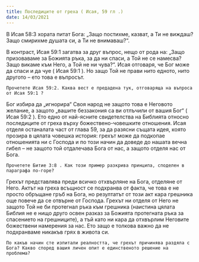 ```yaml
---
title: Последиците от греха ( Исая, 59 гл .)
date: 14/03/2021
---
```


В Исая 58:3 хората питат Бога: „Защо постихме, казват, а Ти не виждаш? Защо смирихме душата си, а Ти не внимаваш?“.

В контраст, Исая 59:1 загатва за друг въпрос, нещо от рода на: „Защо призоваваме за Божията ръка, за да ни спаси, а Той не се намесва? Защо викаме към Него, а Той не ни чува?“. Исая отговаря, че Бог може да спаси и да чуе ( Исая 59:1 ). Но защо Той не прави нито едното, нито другото – ето това е въпросът.

`Прочетете Исая 59:2. Каква вест е предадена тук, отговаряща на въпроса от Исая 59:1 ?`

Бог избира да „игнорира“ Своя народ не защото това е Неговото желание, а защото „вашите беззакония са ви отлъчили от вашия Бог“ ( Исая 59:2 ). Ето едно от най-ясните свидетелства на Библията относно последиците от греха върху божествено-човешките отношения. Исая отделя останалата част от глава 59, за да разясни същата идея, която прозира в цялата човешка история: грехът може да подкопае отношенията ни с Господа и по този начин да доведе до нашата вечна гибел – не защото той отдалечава Бога от нас, а защото отделя нас от Бога.

`Прочетете Битие 3:8 . Как този пример разкрива принципа, споделен в параграфа по-горе?`

Грехът представлява преди всичко отхвърляне на Бога, отделяне от Него. Актът на греха всъщност се подхранва от факта, че това е не просто обръщане гръб на Бога, но резултатът от този акт кара грешника още повече да се отвърне от Господа. Грехът ни отделя от Него не защото Той не би протегнал ръка към грешника (наистина цялата Библия не е нищо друго освен разказ за Божията протегната ръка за спасението на грешниците), а тъй като ни кара да отхвърлим Неговите божествени намерения за нас. Ето защо е толкова важно да не подхранваме никакъв грях в живота си.

`По какъв начин сте изпитали реалността, че грехът причинява раздяла с Бога? Какво според вашия личен опит е единственото решение на проблема?`